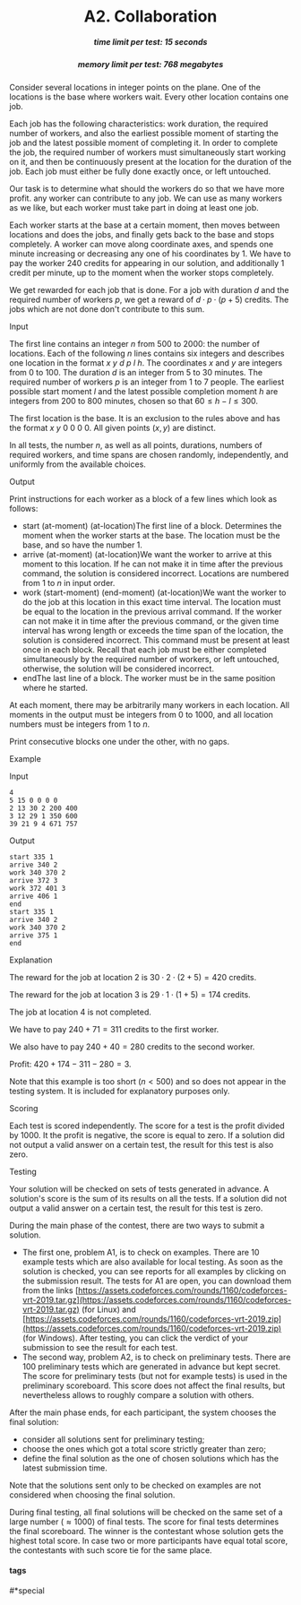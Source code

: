 <h1 style='text-align: center;'> A2. Collaboration</h1>

<h5 style='text-align: center;'>time limit per test: 15 seconds</h5>
<h5 style='text-align: center;'>memory limit per test: 768 megabytes</h5>

Consider several locations in integer points on the plane. One of the locations is the base where workers wait. Every other location contains one job.

Each job has the following characteristics: work duration, the required number of workers, and also the earliest possible moment of starting the job and the latest possible moment of completing it. In order to complete the job, the required number of workers must simultaneously start working on it, and then be continuously present at the location for the duration of the job. Each job must either be fully done exactly once, or left untouched.

Our task is to determine what should the workers do so that we have more profit. any worker can contribute to any job. We can use as many workers as we like, but each worker must take part in doing at least one job.

Each worker starts at the base at a certain moment, then moves between locations and does the jobs, and finally gets back to the base and stops completely. A worker can move along coordinate axes, and spends one minute increasing or decreasing any one of his coordinates by $1$. We have to pay the worker $240$ credits for appearing in our solution, and additionally $1$ credit per minute, up to the moment when the worker stops completely.

We get rewarded for each job that is done. For a job with duration $d$ and the required number of workers $p$, we get a reward of $d \cdot p \cdot (p + 5)$ credits. The jobs which are not done don't contribute to this sum.

Input

The first line contains an integer $n$ from $500$ to $2000$: the number of locations. Each of the following $n$ lines contains six integers and describes one location in the format $x$ $y$ $d$ $p$ $l$ $h$. The coordinates $x$ and $y$ are integers from $0$ to $100$. The duration $d$ is an integer from $5$ to $30$ minutes. The required number of workers $p$ is an integer from $1$ to $7$ people. The earliest possible start moment $l$ and the latest possible completion moment $h$ are integers from $200$ to $800$ minutes, chosen so that $60 \le h - l \le 300$.

The first location is the base. It is an exclusion to the rules above and has the format $x$ $y$ $0$ $0$ $0$ $0$. All given points $(x, y)$ are distinct.

In all tests, the number $n$, as well as all points, durations, numbers of required workers, and time spans are chosen randomly, independently, and uniformly from the available choices.

Output

Print instructions for each worker as a block of a few lines which look as follows:

* start (at-moment) (at-location)The first line of a block. Determines the moment when the worker starts at the base. The location must be the base, and so have the number $1$.
* arrive (at-moment) (at-location)We want the worker to arrive at this moment to this location. If he can not make it in time after the previous command, the solution is considered incorrect. Locations are numbered from $1$ to $n$ in input order.
* work (start-moment) (end-moment) (at-location)We want the worker to do the job at this location in this exact time interval. The location must be equal to the location in the previous arrival command. If the worker can not make it in time after the previous command, or the given time interval has wrong length or exceeds the time span of the location, the solution is considered incorrect. This command must be present at least once in each block. Recall that each job must be either completed simultaneously by the required number of workers, or left untouched, otherwise, the solution will be considered incorrect.
* endThe last line of a block. The worker must be in the same position where he started.

At each moment, there may be arbitrarily many workers in each location. All moments in the output must be integers from $0$ to $1000$, and all location numbers must be integers from $1$ to $n$.

Print consecutive blocks one under the other, with no gaps.

Example

Input
```
4  
5 15 0 0 0 0  
2 13 30 2 200 400  
3 12 29 1 350 600  
39 21 9 4 671 757  

```
Output
```
start 335 1  
arrive 340 2  
work 340 370 2  
arrive 372 3  
work 372 401 3  
arrive 406 1  
end  
start 335 1  
arrive 340 2  
work 340 370 2  
arrive 375 1  
end  

```
Explanation

The reward for the job at location $2$ is $30 \cdot 2 \cdot (2 + 5) = 420$ credits.

The reward for the job at location $3$ is $29 \cdot 1 \cdot (1 + 5) = 174$ credits.

The job at location $4$ is not completed.

We have to pay $240 + 71 = 311$ credits to the first worker.

We also have to pay $240 + 40 = 280$ credits to the second worker.

Profit: $420 + 174 - 311 - 280 = 3$.

Note that this example is too short ($n < 500$) and so does not appear in the testing system. It is included for explanatory purposes only.

Scoring

Each test is scored independently. The score for a test is the profit divided by $1000$. It the profit is negative, the score is equal to zero. If a solution did not output a valid answer on a certain test, the result for this test is also zero.

Testing

Your solution will be checked on sets of tests generated in advance. A solution's score is the sum of its results on all the tests. If a solution did not output a valid answer on a certain test, the result for this test is zero.

During the main phase of the contest, there are two ways to submit a solution.

* The first one, problem A1, is to check on examples. There are $10$ example tests which are also available for local testing. As soon as the solution is checked, you can see reports for all examples by clicking on the submission result. The tests for A1 are open, you can download them from the links [https://assets.codeforces.com/rounds/1160/codeforces-vrt-2019.tar.gz](https://assets.codeforces.com/rounds/1160/codeforces-vrt-2019.tar.gz) (for Linux) and [https://assets.codeforces.com/rounds/1160/codeforces-vrt-2019.zip](https://assets.codeforces.com/rounds/1160/codeforces-vrt-2019.zip) (for Windows). After testing, you can click the verdict of your submission to see the result for each test.
* The second way, problem A2, is to check on preliminary tests. There are $100$ preliminary tests which are generated in advance but kept secret. The score for preliminary tests (but not for example tests) is used in the preliminary scoreboard. This score does not affect the final results, but nevertheless allows to roughly compare a solution with others.

After the main phase ends, for each participant, the system chooses the final solution:

* consider all solutions sent for preliminary testing;
* choose the ones which got a total score strictly greater than zero;
* define the final solution as the one of chosen solutions which has the latest submission time.

Note that the solutions sent only to be checked on examples are not considered when choosing the final solution.

During final testing, all final solutions will be checked on the same set of a large number ($\approx 1000$) of final tests. The score for final tests determines the final scoreboard. The winner is the contestant whose solution gets the highest total score. In case two or more participants have equal total score, the contestants with such score tie for the same place.



#### tags 

#*special 